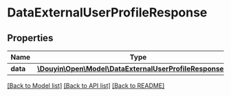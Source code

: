 # DataExternalUserProfileResponse

## Properties
Name | Type | Description | Notes
------------ | ------------- | ------------- | -------------
**data** | [**\Douyin\Open\Model\DataExternalUserProfileResponseData**](DataExternalUserProfileResponseData.md) |  | [optional] 

[[Back to Model list]](../../README.md#documentation-for-models) [[Back to API list]](../../README.md#documentation-for-api-endpoints) [[Back to README]](../../README.md)


